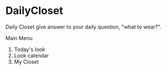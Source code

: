 # DailyCloset
Daily Closet give answer to your daily question, "what to wear?".

Main Menu
1. Today's look
2. Look calendar
3. My Closet
